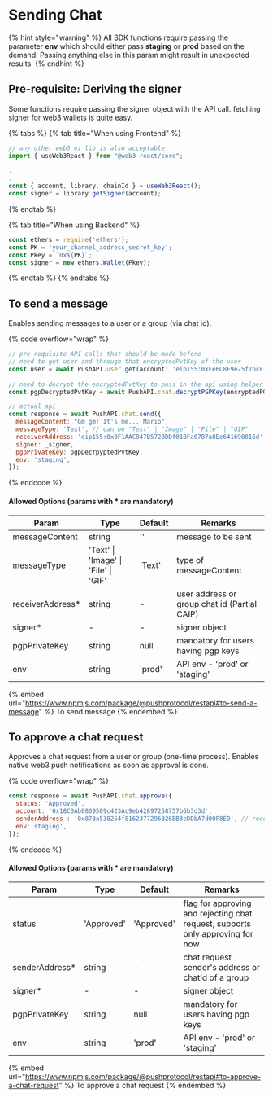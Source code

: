 # Sending Chat

{% hint style="warning" %}
All SDK functions require passing the parameter **env** which should either pass **staging** or **prod** based on the demand. Passing anything else in this param might result in unexpected results.
{% endhint %}

## Pre-requisite: Deriving the signer

Some functions require passing the signer object with the API call. fetching signer for web3 wallets is quite easy.

{% tabs %}
{% tab title="When using Frontend" %}
```typescript
// any other web3 ui lib is also acceptable
import { useWeb3React } from "@web3-react/core";
.
.
.
const { account, library, chainId } = useWeb3React();
const signer = library.getSigner(account);
```
{% endtab %}

{% tab title="When using Backend" %}
```typescript
const ethers = require('ethers');
const PK = 'your_channel_address_secret_key';
const Pkey = `0x${PK}`;
const signer = new ethers.Wallet(Pkey);
```
{% endtab %}
{% endtabs %}

## **To send a message**

Enables sending messages to a user or a group (via chat id).

{% code overflow="wrap" %}
```javascript
// pre-requisite API calls that should be made before
// need to get user and through that encryptedPvtKey of the user
const user = await PushAPI.user.get(account: 'eip155:0xFe6C8E9e25f7bcF374412c5C81B2578aC473C0F7', env: 'staging');
  
// need to decrypt the encryptedPvtKey to pass in the api using helper function
const pgpDecryptedPvtKey = await PushAPI.chat.decryptPGPKey(encryptedPGPPrivateKey: user.encryptedPrivateKey, signer: _signer);

// actual api
const response = await PushAPI.chat.send({
  messageContent: "Gm gm! It's me... Mario",
  messageType: 'Text', // can be "Text" | "Image" | "File" | "GIF" 
  receiverAddress: 'eip155:0x0F1AAC847B5720DDf01BFa07B7a8Ee641690816d',
  signer: _signer,
  pgpPrivateKey: pgpDecrpyptedPvtKey,
  env: 'staging',
});
```
{% endcode %}

#### Allowed Options (params with \* are mandatory)

| Param             | Type                                 | Default | Remarks                                      |
| ----------------- | ------------------------------------ | ------- | -------------------------------------------- |
| messageContent    | string                               | ''      | message to be sent                           |
| messageType       | 'Text' \| 'Image' \| 'File' \| 'GIF' | 'Text'  | type of messageContent                       |
| receiverAddress\* | string                               | -       | user address or group chat id (Partial CAIP) |
| signer\*          | -                                    | -       | signer object                                |
| pgpPrivateKey     | string                               | null    | mandatory for users having pgp keys          |
| env               | string                               | 'prod'  | API env - 'prod' or 'staging'                |

{% embed url="https://www.npmjs.com/package/@pushprotocol/restapi#to-send-a-message" %}
To send message
{% endembed %}

## **To approve a chat request**

Approves a chat request from a user or group (one-time process). Enables native web3 push notifications as soon as approval is done.

{% code overflow="wrap" %}
```javascript
const response = await PushAPI.chat.approve({
  status: 'Approved',
  account: '0x18C0Ab0809589c423Ac9eb42897258757b6b3d3d',
  senderAddress : '0x873a538254f8162377296326BB3eDDbA7d00F8E9', // receiver's address or chatId of a group
  env:'staging',
});
```
{% endcode %}

#### Allowed Options (params with \* are mandatory)

| Param           | Type       | Default    | Remarks                                                                        |
| --------------- | ---------- | ---------- | ------------------------------------------------------------------------------ |
| status          | 'Approved' | 'Approved' | flag for approving and rejecting chat request, supports only approving for now |
| senderAddress\* | string     | -          | chat request sender's address or chatId of a group                             |
| signer\*        | -          | -          | signer object                                                                  |
| pgpPrivateKey   | string     | null       | mandatory for users having pgp keys                                            |
| env             | string     | 'prod'     | API env - 'prod' or 'staging'                                                  |

{% embed url="https://www.npmjs.com/package/@pushprotocol/restapi#to-approve-a-chat-request" %}
To approve a chat request
{% endembed %}
